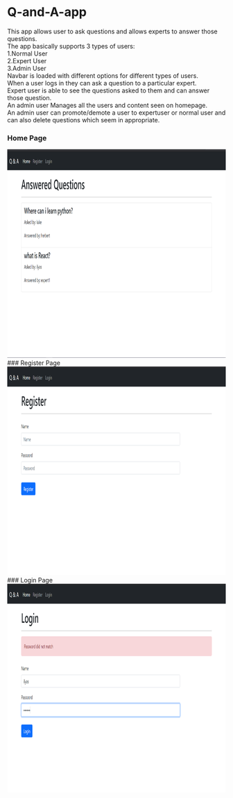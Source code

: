 # Q-and-A-app
This app allows user to ask questions and allows experts to answer those questions.<br/>
The app basically supports 3 types of users:<br/>
1.Normal User<br/>
2.Expert User<br/>
3.Admin User<br/>
Navbar is loaded with different options for different types of users.<br/>
When a user logs in they can ask a question to a particular expert.<br/>
Expert user is able to see the questions asked to them and can answer those question.<br/>
An admin user Manages all the users and content seen on homepage.<br/>
An admin user can promote/demote a user to expertuser or normal user and can also delete questions which seem in appropriate.<br/>

### Home Page
<img src="https://github.com/ilyasdabholkar/Q-and-A-app/blob/main/images/Home.PNG" width="800" height="480" alt="unable to load image">
### Register Page
<img src="https://github.com/ilyasdabholkar/Q-and-A-app/blob/main/images/Register.PNG" width="800" height="480" alt="unable to load image">
### Login Page
<img src="https://github.com/ilyasdabholkar/Q-and-A-app/blob/main/images/Login.PNG" width="800" height="480" alt="unable to load image">
